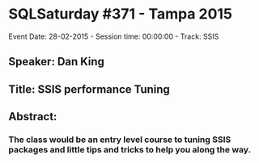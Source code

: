 # SQLSaturday #371 - Tampa 2015
Event Date: 28-02-2015 - Session time: 00:00:00 - Track: SSIS
## Speaker: Dan King
## Title: SSIS performance Tuning
## Abstract:
### The class would be an entry level course to tuning SSIS packages and little tips and tricks to help you along the way. 
